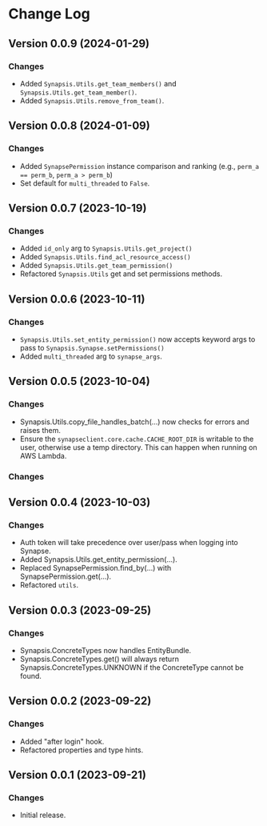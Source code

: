 # Change Log

## Version 0.0.9 (2024-01-29)

### Changes

- Added `Synapsis.Utils.get_team_members()` and `Synapsis.Utils.get_team_member()`.
- Added `Synapsis.Utils.remove_from_team()`.

## Version 0.0.8 (2024-01-09)

### Changes

- Added `SynapsePermission` instance comparison and ranking (e.g., `perm_a == perm_b`, `perm_a > perm_b`)
- Set default for `multi_threaded` to `False`.

## Version 0.0.7 (2023-10-19)

### Changes

- Added `id_only` arg to `Synapsis.Utils.get_project()`
- Added `Synapsis.Utils.find_acl_resource_access()`
- Added `Synapsis.Utils.get_team_permission()`
- Refactored `Synapsis.Utils` get and set permissions methods.

## Version 0.0.6 (2023-10-11)

### Changes

- `Synapsis.Utils.set_entity_permission()` now accepts keyword args to pass to `Synapsis.Synapse.setPermissions()`
- Added `multi_threaded` arg to `synapse_args`.

## Version 0.0.5 (2023-10-04)

### Changes

- Synapsis.Utils.copy_file_handles_batch(...) now checks for errors and raises them.
- Ensure the `synapseclient.core.cache.CACHE_ROOT_DIR` is writable to the user, otherwise use a temp directory. This can
  happen when running on AWS Lambda.

### Changes

## Version 0.0.4 (2023-10-03)

### Changes

- Auth token will take precedence over user/pass when logging into Synapse.
- Added Synapsis.Utils.get_entity_permission(...).
- Replaced SynapsePermission.find_by(...) with SynapsePermission.get(...).
- Refactored `utils`.

## Version 0.0.3 (2023-09-25)

### Changes

- Synapsis.ConcreteTypes now handles EntityBundle.
- Synapsis.ConcreteTypes.get() will always return Synapsis.ConcreteTypes.UNKNOWN if the ConcreteType cannot be found.

## Version 0.0.2 (2023-09-22)

### Changes

- Added "after login" hook.
- Refactored properties and type hints.

## Version 0.0.1 (2023-09-21)

### Changes

- Initial release.
